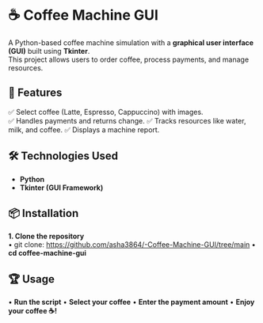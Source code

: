 # ☕ Coffee Machine GUI  

A Python-based coffee machine simulation with a **graphical user interface (GUI)** built using **Tkinter**.  
This project allows users to order coffee, process payments, and manage resources.  

## 🚀 Features  
✅ Select coffee (Latte, Espresso, Cappuccino) with images.  
✅ Handles payments and returns change. 
✅ Tracks resources like water, milk, and coffee.
✅ Displays a machine report.  

## 🛠️ Technologies Used  
- **Python**  
- **Tkinter (GUI Framework)**  

## 📦 Installation  
**1. Clone the repository**  
  • git clone: https://github.com/asha3864/-Coffee-Machine-GUI/tree/main
  • **cd coffee-machine-gui**

   
## 🏆 Usage
• **Run the script**
• **Select your coffee**
• **Enter the payment amount**
• **Enjoy your coffee ☕!**

